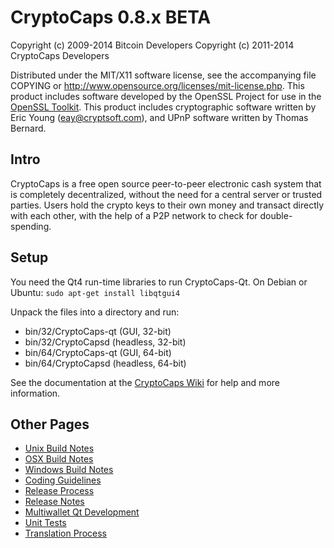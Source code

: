 CryptoCaps 0.8.x BETA
====================

Copyright (c) 2009-2014 Bitcoin Developers
Copyright (c) 2011-2014 CryptoCaps Developers

Distributed under the MIT/X11 software license, see the accompanying
file COPYING or http://www.opensource.org/licenses/mit-license.php.
This product includes software developed by the OpenSSL Project for use in the [OpenSSL Toolkit](http://www.openssl.org/). This product includes
cryptographic software written by Eric Young ([eay@cryptsoft.com](mailto:eay@cryptsoft.com)), and UPnP software written by Thomas Bernard.


Intro
---------------------
CryptoCaps is a free open source peer-to-peer electronic cash system that is
completely decentralized, without the need for a central server or trusted
parties.  Users hold the crypto keys to their own money and transact directly
with each other, with the help of a P2P network to check for double-spending.


Setup
---------------------
You need the Qt4 run-time libraries to run CryptoCaps-Qt. On Debian or Ubuntu:
	`sudo apt-get install libqtgui4`

Unpack the files into a directory and run:

- bin/32/CryptoCaps-qt (GUI, 32-bit)
- bin/32/CryptoCapsd (headless, 32-bit)
- bin/64/CryptoCaps-qt (GUI, 64-bit)
- bin/64/CryptoCapsd (headless, 64-bit)

See the documentation at the [CryptoCaps Wiki](http://CryptoCaps.info)
for help and more information.


Other Pages
---------------------
- [Unix Build Notes](build-unix.md)
- [OSX Build Notes](build-osx.md)
- [Windows Build Notes](build-msw.md)
- [Coding Guidelines](coding.md)
- [Release Process](release-process.md)
- [Release Notes](release-notes.md)
- [Multiwallet Qt Development](multiwallet-qt.md)
- [Unit Tests](unit-tests.md)
- [Translation Process](translation_process.md)
